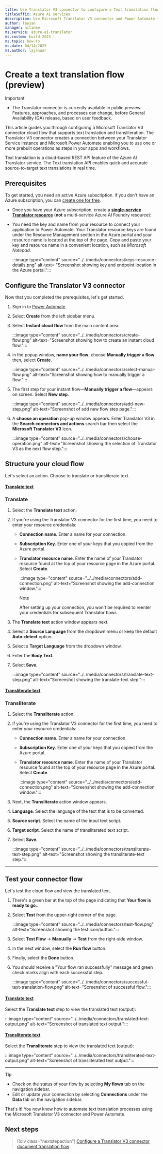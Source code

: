 ```yaml
---
title: Use Translator V3 connector to configure a Text translation flow
titleSuffix: Azure AI services
description: Use Microsoft Translator V3 connector and Power Automate to configure a Text translation flow.
author: laujan
manager: nitinme
ms.service: azure-ai-translator
ms.custom: build-2023
ms.topic: how-to
ms.date: 04/14/2025
ms.author: lajanuar
---
```


<!-- markdownlint-disable MD051 -->
<!-- markdownlint-disable MD024 -->
<!-- markdownlint-disable MD029 -->
<!-- markdownlint-disable MD036 -->
<!-- markdownlint-disable MD001 -->

# Create a text translation flow (preview)

> [!IMPORTANT]
>
> * The Translator connector is currently available in public preview. Features, approaches, and processes can change, before General Availability (GA) release, based on user feedback.

This article guides you through configuring a Microsoft Translator V3 connector cloud flow that supports text translation and transliteration. The Translator V3 connector creates a connection between your Translator Service instance and Microsoft Power Automate enabling you to use one or more prebuilt operations as steps in your apps and workflows.

Text translation is a cloud-based REST API feature of the Azure AI Translator service. The Text translation API enables quick and accurate source-to-target text translations in real time.

## Prerequisites

To get started, you need  an active Azure subscription. If you don't have an Azure subscription, you can [create one for free](https://azure.microsoft.com/free/cognitive-services/).

* Once you have your Azure subscription, create a [**single-service Translator resource**](https://portal.azure.com/#create/Microsoft.CognitiveServicesTextTranslation) (**not** a multi-service Azure AI Foundry resource):

* You need the key and name from your resource to connect your application to Power Automate. Your Translator resource keys are found under the Resource Management section in the Azure portal and your resource name is located at the top of the page. Copy and paste your key and resource name in a convenient location, such as *Microsoft Notepad*.

   :::image type="content" source="../../media/connectors/keys-resource-details.png" alt-text= "Screenshot showing key and endpoint location in the Azure portal.":::

## Configure the Translator V3 connector

Now that you completed the prerequisites, let's get started.

1. Sign in to [Power Automate](https://powerautomate.microsoft.com/).

1. Select **Create** from the left sidebar menu.

1. Select **Instant cloud flow** from the main content area.

   :::image type="content" source="../../media/connectors/create-flow.png" alt-text="Screenshot showing how to create an instant cloud flow.":::

1. In the popup window, **name your flow**, choose **Manually trigger a flow** then, select **Create**.

   :::image type="content" source="../../media/connectors/select-manual-flow.png" alt-text="Screenshot showing how to manually trigger a flow.":::

1. The first step for your instant flow—**Manually trigger a flow**—appears on screen. Select **New step**.

   :::image type="content" source="../../media/connectors/add-new-step.png" alt-text="Screenshot of add new flow step page.":::

1. A **choose an operation** pop-up window appears. Enter Translator V3 in the **Search connectors and actions** search bar then select the **Microsoft Translator V3** icon.

   :::image type="content" source="../../media/connectors/choose-operation.png" alt-text="Screenshot showing the selection of Translator V3 as the next flow step.":::

## Structure your cloud flow

Let's select an action. Choose to translate or transliterate text.

#### [Translate text](#tab/translate)

### Translate

1. Select the **Translate text** action.
1. If you're using the Translator V3 connector for the first time, you need to enter your resource credentials:

   * **Connection name**. Enter a name for your connection.
   * **Subscription Key**. Enter one of your keys that you copied from the Azure portal.
   * **Translator resource name**. Enter the name of your Translator resource found at the top of your resource page in the Azure portal. Select **Create**.

      :::image type="content" source="../../media/connectors/add-connection.png" alt-text="Screenshot showing the add-connection window.":::

      > [!NOTE]
      > After setting up your connection, you won't be required to reenter your credentials for subsequent Translator flows.

1. The **Translate text** action window appears next.
1. Select a **Source Language** from the dropdown menu or keep the default **Auto-detect** option.
1. Select a **Target Language** from the dropdown window.
1. Enter the **Body Text**.
1. Select **Save**.

   :::image type="content" source="../../media/connectors/translate-text-step.png" alt-text="Screenshot showing the translate-text step.":::

#### [Transliterate text](#tab/transliterate)

### Transliterate

1. Select the **Transliterate** action.
1. If you're using the Translator V3 connector for the first time, you need to enter your resource credentials:

   * **Connection name**. Enter a name for your connection.
   * **Subscription Key**. Enter one of your keys that you copied from the Azure portal.
   * **Translator resource name**. Enter the name of your Translator resource found at the top of your resource page in the Azure portal. Select **Create**.

      :::image type="content" source="../../media/connectors/add-connection.png" alt-text="Screenshot showing the add-connection window.":::

1. Next, the **Transliterate** action window appears.
1. **Language**. Select the language of the text that is to be converted.
1. **Source script**. Select the name of the input text script.
1. **Target script**. Select the name of transliterated text script.
1. Select **Save**.

   :::image type="content" source="../../media/connectors/transliterate-text-step.png" alt-text="Screenshot showing the transliterate-text step.":::

---

## Test your connector flow

Let's test the cloud flow and view the translated text.

1. There's a green bar at the top of the page indicating that **Your flow is ready to go.**.
1. Select **Test** from the upper-right corner of the page.

   :::image type="content" source="../../media/connectors/test-flow.png" alt-text="Screenshot showing the test icon/button.":::

1. Select **Test Flow** → **Manually** → **Test** from the right-side window.
1. In the next window, select the  **Run flow** button. 
1. Finally, select  the **Done** button.
1. You should receive a "Your flow ran successfully" message and green check marks align with each successful step.

   :::image type="content" source="../../media/connectors/successful-text-translation-flow.png" alt-text="Screenshot of successful flow.":::

#### [Translate text](#tab/translate)

Select the **Translate text** step to view the translated text (output):

   :::image type="content" source="../../media/connectors/translated-text-output.png" alt-text="Screenshot of translated text output.":::

#### [Transliterate text](#tab/transliterate)

Select the **Transliterate** step to view the translated text (output):

   :::image type="content" source="../../media/connectors/transliterated-text-output.png" alt-text="Screenshot of transliterated text output.":::

---

> [!TIP]
>
> * Check on the status of your flow by selecting **My flows** tab on the navigation sidebar.
> * Edit or update your connection by selecting **Connections** under the **Data** tab on the navigation sidebar.

That's it! You now know how to automate text translation processes using the Microsoft Translator V3 connector and Power Automate.

## Next steps

> [!div class="nextstepaction"]
> [Configure a Translator V3 connector document translation flow](document-translation-flow.md)
